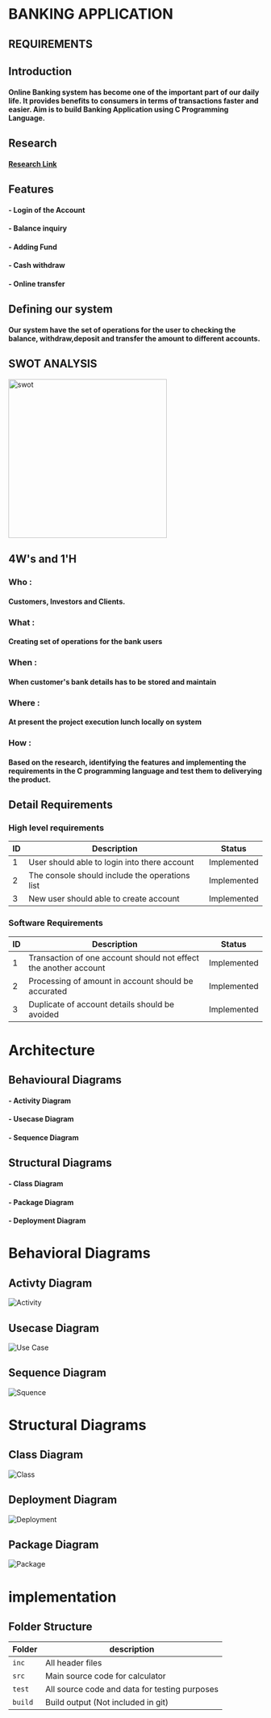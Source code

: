 # BANKING APPLICATION
## REQUIREMENTS

## Introduction
#### Online Banking system has become one of the important part of our daily life. It provides benefits to consumers in terms of transactions faster and easier. Aim is to build Banking Application using C Programming Language.
## Research
#### [Research Link](https://en.m.wikipedia.org/wiki/Online_banking)
## Features
####  - Login of the Account
####  - Balance inquiry
####  - Adding Fund
####  - Cash withdraw
####  - Online transfer

## Defining our system
####  Our system have the set of operations for the user to checking the balance, withdraw,deposit and transfer the amount to different accounts.
## SWOT ANALYSIS
<img width="314" alt="swot" src="https://user-images.githubusercontent.com/57440397/142719406-621cc975-4853-437e-b433-90d939b054f0.png">

## 4W's and 1'H
### Who : 
#### Customers, Investors and Clients.
### What :
#### Creating set of operations for the bank users
### When :
#### When customer's bank details has to be stored and maintain
### Where :
#### At present the project execution lunch locally on system
### How :
#### Based on the research, identifying the features and implementing the requirements in the C programming language and test them to deliverying the product.
## Detail Requirements
### High level requirements
| ID | Description | Status |
|----|-------------|--------|
| 1 | User should able to login into there account | Implemented |
| 2 | The console should include the operations list | Implemented |
| 3 | New user should able to create account | Implemented |
### Software Requirements
| ID | Description | Status |
|----|-------------|--------|
| 1 | Transaction of one account should not effect the another account| Implemented |
| 2 | Processing of amount in account should be accurated | Implemented |
| 3 | Duplicate of account details should be avoided | Implemented |
# Architecture
## Behavioural Diagrams
#### - Activity Diagram
#### - Usecase Diagram
#### - Sequence Diagram
## Structural Diagrams
#### - Class Diagram
#### - Package Diagram
#### - Deployment Diagram
# Behavioral Diagrams
## Activty Diagram
![Activity](https://user-images.githubusercontent.com/57440397/142664517-573fa8f4-9e4e-461a-99b8-b9eb6cc212a0.png)
## Usecase Diagram
![Use Case](https://user-images.githubusercontent.com/57440397/142664935-ca944707-a7ac-4666-8750-ef79b7d2474e.png)
## Sequence Diagram
![Squence](https://user-images.githubusercontent.com/57440397/142665063-e944558f-b623-4ef1-8ab0-4cd110111055.png)
# Structural Diagrams
## Class Diagram
![Class](https://user-images.githubusercontent.com/57440397/142665714-e8623bcd-b6e9-4493-aff7-91e18f154618.png)
## Deployment Diagram
![Deployment](https://user-images.githubusercontent.com/57440397/142665734-63f4cf41-7ada-4f31-9d72-715b6b77bce7.png)
## Package Diagram
![Package](https://user-images.githubusercontent.com/57440397/142665748-7095c3cd-2637-4de5-8282-b768ae52b670.png)
# implementation

## Folder Structure

Folder        | description
--------------| ----------------------------------------------
`inc`         | All header files
`src`         | Main source code for calculator
`test`        | All source code and data for testing purposes
`build`       | Build output (Not included in git)



